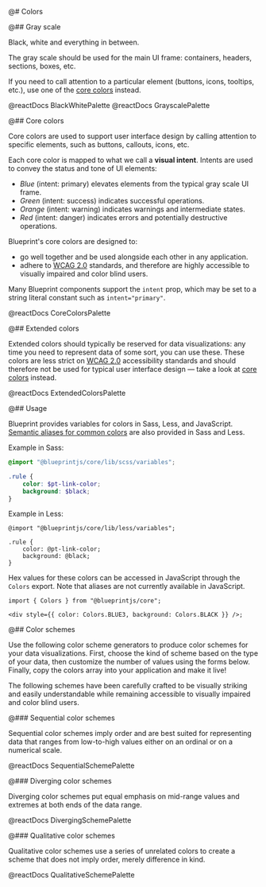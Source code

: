 @# Colors

@## Gray scale

Black, white and everything in between.

The gray scale should be used for the main UI frame: containers, headers, sections, boxes, etc.

If you need to call attention to a particular element (buttons, icons, tooltips, etc.),
use one of the [core colors](#core/colors.core-colors) instead.

@reactDocs BlackWhitePalette
@reactDocs GrayscalePalette

@## Core colors

Core colors are used to support user interface design by calling
attention to specific elements, such as buttons, callouts, icons, etc.

Each core color is mapped to what we call a **visual intent**. Intents
are used to convey the status and tone of UI elements:

-   _Blue_ (intent: primary) elevates elements from the typical gray scale UI frame.
-   _Green_ (intent: success) indicates successful operations.
-   _Orange_ (intent: warning) indicates warnings and intermediate states.
-   _Red_ (intent: danger) indicates errors and potentially destructive operations.

Blueprint's core colors are designed to:

-   go well together and be used alongside each other in any application.
-   adhere to [WCAG 2.0](https://www.w3.org/TR/WCAG20/) standards, and therefore are highly accessible to visually impaired and color blind users.

Many Blueprint components support the `intent` prop, which may be set to a string
literal constant such as `intent="primary"`.

@reactDocs CoreColorsPalette

@## Extended colors

Extended colors should typically be reserved for data visualizations: any time
you need to represent data of some sort, you can use these.
These colors are less strict on [WCAG 2.0](https://www.w3.org/TR/WCAG20/)
accessibility standards and should therefore not be used for typical user
interface design — take a look at [core colors](#colors.core-colors) instead.

@reactDocs ExtendedColorsPalette

@## Usage

Blueprint provides variables for colors in Sass, Less, and JavaScript.
[Semantic aliases for common colors](#core/variables.color-aliases) are also provided in Sass and Less.

Example in Sass:

```scss
@import "@blueprintjs/core/lib/scss/variables";

.rule {
    color: $pt-link-color;
    background: $black;
}
```

Example in Less:

```less
@import "@blueprintjs/core/lib/less/variables";

.rule {
    color: @pt-link-color;
    background: @black;
}
```

Hex values for these colors can be accessed in JavaScript through the `Colors` export.
Note that aliases are not currently available in JavaScript.

```tsx
import { Colors } from "@blueprintjs/core";

<div style={{ color: Colors.BLUE3, background: Colors.BLACK }} />;
```

@## Color schemes

Use the following color scheme generators to produce color schemes for your data visualizations.
First, choose the kind of scheme based on the type of your data, then customize the number of values
using the forms below. Finally, copy the colors array into your application and make it live!

The following schemes have been carefully crafted to be visually striking and easily understandable
while remaining accessible to visually impaired and color blind users.

@### Sequential color schemes

Sequential color schemes imply order and are best suited for representing data that
ranges from low-to-high values either on an ordinal or on a numerical scale.

@reactDocs SequentialSchemePalette

@### Diverging color schemes

Diverging color schemes put equal emphasis on mid-range values and extremes
at both ends of the data range.

@reactDocs DivergingSchemePalette

@### Qualitative color schemes

Qualitative color schemes use a series of unrelated colors to create a
scheme that does not imply order, merely difference in kind.

@reactDocs QualitativeSchemePalette
